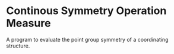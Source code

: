 # Continous Symmetry Operation Measure
A program to evaluate the point group symmetry of a coordinating structure.
